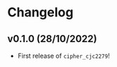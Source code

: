 # Changelog

<!--next-version-placeholder-->

## v0.1.0 (28/10/2022)

- First release of `cipher_cjc2279`!